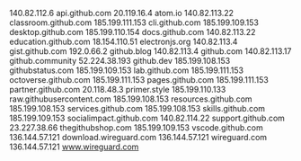 140.82.112.6 api.github.com
20.119.16.4 atom.io
140.82.113.22 classroom.github.com
185.199.111.153 cli.github.com
185.199.109.153 desktop.github.com
185.199.110.154 docs.github.com
140.82.113.22 education.github.com
18.154.110.51 electronjs.org
140.82.113.4 gist.github.com
192.0.66.2 github.blog
140.82.113.4 github.com
140.82.113.17 github.community
52.224.38.193 github.dev
185.199.108.153 githubstatus.com
185.199.109.153 lab.github.com
185.199.111.153 octoverse.github.com
185.199.111.153 pages.github.com
185.199.111.153 partner.github.com
20.118.48.3 primer.style
185.199.110.133 raw.githubusercontent.com
185.199.108.153 resources.github.com
185.199.108.153 services.github.com
185.199.108.153 skills.github.com
185.199.109.153 socialimpact.github.com
140.82.114.22 support.github.com
23.227.38.66 thegithubshop.com
185.199.109.153 vscode.github.com
136.144.57.121 download.wireguard.com
136.144.57.121 wireguard.com
136.144.57.121 www.wireguard.com
